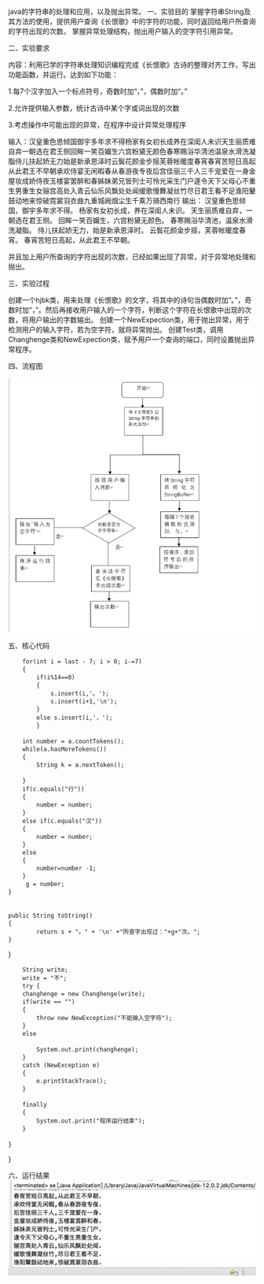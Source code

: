 java的字符串的处理和应用，以及抛出异常。 
一、实验目的 掌握字符串String及其方法的使用，提供用户查询《长恨歌》中的字符的功能，同时返回给用户所查询的字符出现的次数。 掌握异常处理结构，抛出用户输入的空字符引用异常。

二、实验要求
 
内容：利用已学的字符串处理知识编程完成《长恨歌》古诗的整理对齐工作，写出功能函数，并运行。达到如下功能：

1.每7个汉字加入一个标点符号，奇数时加“，”，偶数时加“。”

2.允许提供输入参数，统计古诗中某个字或词出现的次数

3.考虑操作中可能出现的异常，在程序中设计异常处理程序


输入：汉皇重色思倾国御宇多年求不得杨家有女初长成养在深闺人未识天生丽质难自弃一朝选在君王侧回眸一笑百媚生六宫粉黛无颜色春寒赐浴华清池温泉水滑洗凝脂侍儿扶起娇无力始是新承恩泽时云鬓花颜金步摇芙蓉帐暖度春宵春宵苦短日高起从此君王不早朝承欢侍宴无闲暇春从春游夜专夜后宫佳丽三千人三千宠爱在一身金屋妆成娇侍夜玉楼宴罢醉和春姊妹弟兄皆列士可怜光采生门户遂令天下父母心不重生男重生女骊宫高处入青云仙乐风飘处处闻缓歌慢舞凝丝竹尽日君王看不足渔阳鼙鼓动地来惊破霓裳羽衣曲九重城阙烟尘生千乘万骑西南行 输出： 汉皇重色思倾国，御宇多年求不得。 杨家有女初长成，养在深闺人未识。 天生丽质难自弃，一朝选在君王侧。 回眸一笑百媚生，六宫粉黛无颜色。 春寒赐浴华清池，温泉水滑洗凝脂。 侍儿扶起娇无力，始是新承恩泽时。 云鬓花颜金步摇，芙蓉帐暖度春宵。 春宵苦短日高起，从此君王不早朝。 

并且加上用户所查询的字符出现的次数，已经如果出现了异常，对于异常地处理和抛出。

三、实验过程

创建一个hjbk类，用来处理《长恨歌》的文字，将其中的诗句当偶数时加“。”，奇数时加“，”。然后再接收用户输入的一个字符，判断这个字符在长恨歌中出现的次数，将用户输出的字数输出。 创建一个NewExpection类，用于抛出异常，用于检测用户的输入字符，若为空字符，就将异常抛出。 创建Test类，调用Changhenge类和NewExpection类，赋予用户一个查询的端口，同时设置抛出异常程序。

四、流程图

![a](屏幕截图(117).png)


五、核心代码


		for(int i = last - 7; i > 0; i-=7)    
		{
			if(i%14==0)
			{
				s.insert(i,'。');
				s.insert(i+1,'\n');
			}
			else s.insert(i,'，');
			}
      
		int number = a.countTokens();
		while(a.hasMoreTokens()) 
		{
			String k = a.nextToken();
      
		}
		if(c.equals("行"))
		{
			number = number;
		}
		else if(c.equals("汉")) 
		{
			number = number;
		}
		else 
		{
			number=number -1;
		}
		 g = number;
	}
		
		
	public String toString() 
	{
			return s + "。" + '\n' +"所查字出现过："+g+"次。";
	}
}

		String write;
		write = "不";
		try {
		changhenge = new Changhenge(write);
		if(write == "") 
		{
			throw new NewException("不能输入空字符");
		}
		else 
		
			System.out.print(changhenge);
		}
		catch (NewException e) 
		{
			e.printStackTrace();
		}

		finally 
		{
			System.out.print("程序运行结束");
		}

	}

}

六、运行结果
![a](屏幕截图（118）.png)
 
